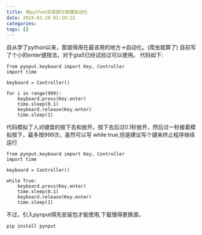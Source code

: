 ```yaml
---
title: 用python实现部分按键自动化
date: 2024-01-29 01:19:22
categories: 
tags: []
---
```


自从学了python以来，那就得用在最该用的地方->自动化。(爬虫就算了)
目前写了个小的enter键按法，对于gta5已经试验过可以使用。
代码如下:
```
from pynput.keyboard import Key, Controller
import time

keyboard = Controller()

for i in range(999):
    keyboard.press(Key.enter)
    time.sleep(0.1)
    keyboard.release(Key.enter)
    time.sleep(1)
```
代码模拟了人对键盘的按下去和放开。按下去后过0.1秒放开，然后过一秒接着模拟按下，最多按999次，虽然可以写 while true,但是建议写个键来终止程序继续运行
```
from pynput.keyboard import Key, Controller
import time

keyboard = Controller()

while True:
    keyboard.press(Key.enter)
    time.sleep(0.1)
    keyboard.release(Key.enter)
    time.sleep(1)
```

不过，引入pynput得先安装包才能使用,下载慢得更换源。
```
pip install pynput
```